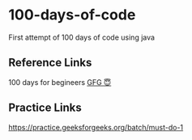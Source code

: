 # 100-days-of-code
First attempt of 100 days of code using java

## Reference Links

100 days for begineers [GFG :innocent:	](https://www.geeksforgeeks.org/100-days-of-code-a-complete-guide-for-beginners-and-experienced/)

## Practice Links

https://practice.geeksforgeeks.org/batch/must-do-1
